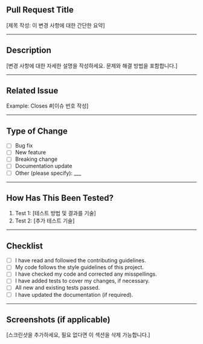 ## Pull Request Title
[제목 작성: 이 변경 사항에 대한 간단한 요약]

---

## Description
[변경 사항에 대한 자세한 설명을 작성하세요. 문제와 해결 방법을 포함합니다.]

---

## Related Issue
Example: Closes #[이슈 번호 작성]

---

## Type of Change
- [ ] Bug fix  
- [ ] New feature  
- [ ] Breaking change  
- [ ] Documentation update  
- [ ] Other (please specify): ___  

---

## How Has This Been Tested?
1. Test 1: [테스트 방법 및 결과를 기술]  
2. Test 2: [추가 테스트 기술]  

---

## Checklist
- [ ] I have read and followed the contributing guidelines.  
- [ ] My code follows the style guidelines of this project.  
- [ ] I have checked my code and corrected any misspellings.  
- [ ] I have added tests to cover my changes, if necessary.  
- [ ] All new and existing tests passed.  
- [ ] I have updated the documentation (if required).  

---

## Screenshots (if applicable)
[스크린샷을 추가하세요, 필요 없다면 이 섹션을 삭제 가능합니다.]

